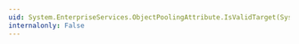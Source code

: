 ```yaml
---
uid: System.EnterpriseServices.ObjectPoolingAttribute.IsValidTarget(System.String)
internalonly: False
---
```


